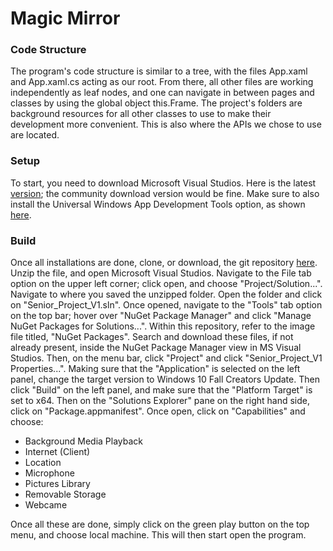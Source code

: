 # Magic Mirror

### Code Structure

  The program's code structure is similar to a tree, with the files App.xaml and App.xaml.cs acting as our root. From there, all other files are working independently as leaf nodes, and one can navigate in between pages and classes by using the global object this.Frame. The project's folders are background resources for all other classes to use to make their development more convenient. This is also where the APIs we chose to use are located.

### Setup

  To start, you need to download Microsoft Visual Studios. Here is the latest [version](https://visualstudio.microsoft.com/downloads/); the community download version would be fine. Make sure to also install the Universal Windows App Development Tools option, as shown [here](https://docs.microsoft.com/en-us/windows/uwp/get-started/get-set-up).

### Build
  
  Once all installations are done, clone, or download, the git repository [here](https://github.com/tltl4866/MM). Unzip the file, and open Microsoft Visual Studios. Navigate to the File tab option on the upper left corner; click open, and choose "Project/Solution...". Navigate to where you saved the unzipped folder. Open the folder and click on "Senior_Project_V1.sln". Once opened, navigate to the "Tools" tab option on the top bar; hover over "NuGet Package Manager" and click "Manage NuGet Packages for Solutions...". Within this repository, refer to the image file titled, "NuGet Packages". Search and download these files, if not already present, inside the NuGet Package Manager view in MS Visual Studios. Then, on the menu bar, click "Project" and click "Senior_Project_V1 Properties...". Making sure that the "Application" is selected on the left panel, change the target version to Windows 10 Fall Creators Update. Then click "Build" on the left panel, and make sure that the "Platform Target" is set to x64. Then on the "Solutions Explorer" pane on the right hand side, click on "Package.appmanifest". Once open, click on "Capabilities" and choose:
  - Background Media Playback
  - Internet (Client)
  - Location
  - Microphone
  - Pictures Library
  - Removable Storage
  - Webcame
  
  Once all these are done, simply click on the green play button on the top menu, and choose local machine. This will then start open the program.
